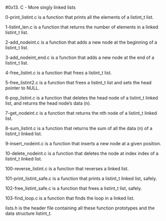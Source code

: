 #0x13. C - More singly linked lists


0-print_listint.c is a function that prints all the elements of a listint_t list.


1-listint_len.c is a function that returns the number of elements in a linked listint_t list.


 2-add_nodeint.c is a function that adds a new node at the beginning of a listint_t list.


3-add_nodeint_end.c is a function that adds a new node at the end of a listint_t list.


4-free_listint.c is a function that frees a listint_t list.


5-free_listint2.c is a function that frees a listint_t list and sets the head pointer to NULL.


6-pop_listint.c is a function that deletes the head node of a listint_t linked list, and returns the head node’s data (n).


7-get_nodeint.c is a function that returns the nth node of a listint_t linked list.


8-sum_listint.c is a function that returns the sum of all the data (n) of a listint_t linked list.


 9-insert_nodeint.c is a function that inserts a new node at a given position.


10-delete_nodeint.c is a function that deletes the node at index index of a listint_t linked list.


100-reverse_listint.c is a function that reverses a linked list.


101-print_listint_safe.c is a function that prints a listint_t linked list, safely.


102-free_listint_safe.c is a function that frees a listint_t list, safely.


103-find_loop.c is a function that finds the loop in a linked list.


lists.h is the header file containing all these function prototypes and the data structure listint_t.
